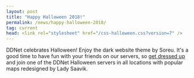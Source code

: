 ```yaml
---
layout: post
title: "Happy Halloween 2018!"
permalink: /news/happy-halloween-2018/
tag: current
head: <link rel="stylesheet" href="/css-halloween.css?version=7" />
---
```

DDNet celebrates Halloween! Enjoy the dark website theme by Soreu.
It's a good time to have fun with your friends on our servers, so <a href="/skins/index.php?search=halloween">get dressed up</a> and join one of the DDNet Halloween servers in all locations with popular maps redesigned by Lady Saavik.
